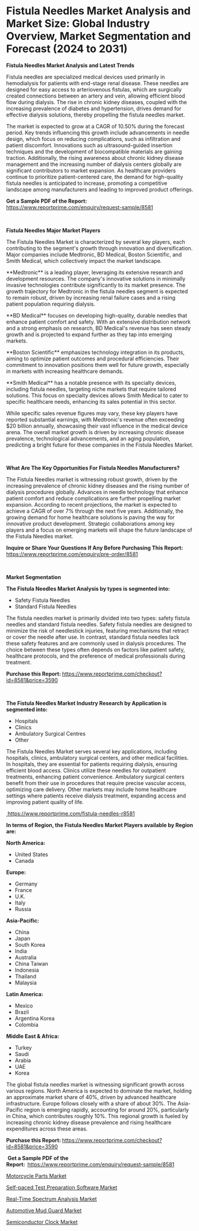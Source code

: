 <p><h1>Fistula Needles Market Analysis and Market Size: Global Industry Overview, Market Segmentation and Forecast (2024 to 2031)</h1></p><p><strong>Fistula Needles Market Analysis and Latest Trends</strong></p>
<p><p>Fistula needles are specialized medical devices used primarily in hemodialysis for patients with end-stage renal disease. These needles are designed for easy access to arteriovenous fistulas, which are surgically created connections between an artery and vein, allowing efficient blood flow during dialysis. The rise in chronic kidney diseases, coupled with the increasing prevalence of diabetes and hypertension, drives demand for effective dialysis solutions, thereby propelling the fistula needles market.</p><p>The market is expected to grow at a CAGR of 10.50% during the forecast period. Key trends influencing this growth include advancements in needle design, which focus on reducing complications, such as infiltration and patient discomfort. Innovations such as ultrasound-guided insertion techniques and the development of biocompatible materials are gaining traction. Additionally, the rising awareness about chronic kidney disease management and the increasing number of dialysis centers globally are significant contributors to market expansion. As healthcare providers continue to prioritize patient-centered care, the demand for high-quality fistula needles is anticipated to increase, promoting a competitive landscape among manufacturers and leading to improved product offerings.</p></p>
<p><strong>Get a Sample PDF of the Report:&nbsp;</strong> <a href="https://www.reportprime.com/enquiry/request-sample/8581">https://www.reportprime.com/enquiry/request-sample/8581</a></p>
<p>&nbsp;</p>
<p><strong>Fistula Needles Major Market Players</strong></p>
<p><p>The Fistula Needles Market is characterized by several key players, each contributing to the segment's growth through innovation and diversification. Major companies include Medtronic, BD Medical, Boston Scientific, and Smith Medical, which collectively impact the market landscape.</p><p>**Medtronic** is a leading player, leveraging its extensive research and development resources. The company's innovative solutions in minimally invasive technologies contribute significantly to its market presence. The growth trajectory for Medtronic in the fistula needles segment is expected to remain robust, driven by increasing renal failure cases and a rising patient population requiring dialysis.</p><p>**BD Medical** focuses on developing high-quality, durable needles that enhance patient comfort and safety. With an extensive distribution network and a strong emphasis on research, BD Medical's revenue has seen steady growth and is projected to expand further as they tap into emerging markets.</p><p>**Boston Scientific** emphasizes technology integration in its products, aiming to optimize patient outcomes and procedural efficiencies. Their commitment to innovation positions them well for future growth, especially in markets with increasing healthcare demands.</p><p>**Smith Medical** has a notable presence with its specialty devices, including fistula needles, targeting niche markets that require tailored solutions. This focus on specialty devices allows Smith Medical to cater to specific healthcare needs, enhancing its sales potential in this sector.</p><p>While specific sales revenue figures may vary, these key players have reported substantial earnings, with Medtronic's revenue often exceeding $20 billion annually, showcasing their vast influence in the medical device arena. The overall market growth is driven by increasing chronic disease prevalence, technological advancements, and an aging population, predicting a bright future for these companies in the Fistula Needles Market.</p></p>
<p>&nbsp;</p>
<p><strong>What Are The Key Opportunities For Fistula Needles Manufacturers?</strong></p>
<p><p>The Fistula Needles market is witnessing robust growth, driven by the increasing prevalence of chronic kidney diseases and the rising number of dialysis procedures globally. Advances in needle technology that enhance patient comfort and reduce complications are further propelling market expansion. According to recent projections, the market is expected to achieve a CAGR of over 7% through the next five years. Additionally, the growing demand for home healthcare solutions is paving the way for innovative product development. Strategic collaborations among key players and a focus on emerging markets will shape the future landscape of the Fistula Needles market.</p></p>
<p><strong>Inquire or Share Your Questions If Any Before Purchasing This Report:</strong> <a href="https://www.reportprime.com/enquiry/pre-order/8581">https://www.reportprime.com/enquiry/pre-order/8581</a></p>
<p>&nbsp;</p>
<p><strong>Market Segmentation</strong></p>
<p><strong>The Fistula Needles Market Analysis by types is segmented into:</strong></p>
<p><ul><li>Safety Fistula Needles</li><li>Standard Fistula Needles</li></ul></p>
<p><p>The fistula needles market is primarily divided into two types: safety fistula needles and standard fistula needles. Safety fistula needles are designed to minimize the risk of needlestick injuries, featuring mechanisms that retract or cover the needle after use. In contrast, standard fistula needles lack these safety features and are commonly used in dialysis procedures. The choice between these types often depends on factors like patient safety, healthcare protocols, and the preference of medical professionals during treatment.</p></p>
<p><strong>Purchase this Report:&nbsp;</strong><a href="https://www.reportprime.com/checkout?id=8581&price=3590">https://www.reportprime.com/checkout?id=8581&price=3590</a></p>
<p>&nbsp;</p>
<p><strong>The Fistula Needles Market Industry Research by Application is segmented into:</strong></p>
<p><ul><li>Hospitals</li><li>Clinics</li><li>Ambulatory Surgical Centres</li><li>Other</li></ul></p>
<p><p>The Fistula Needles Market serves several key applications, including hospitals, clinics, ambulatory surgical centers, and other medical facilities. In hospitals, they are essential for patients requiring dialysis, ensuring efficient blood access. Clinics utilize these needles for outpatient treatments, enhancing patient convenience. Ambulatory surgical centers benefit from their use in procedures that require precise vascular access, optimizing care delivery. Other markets may include home healthcare settings where patients receive dialysis treatment, expanding access and improving patient quality of life.</p></p>
<p><a href="https://www.reportprime.com/fistula-needles-r8581">&nbsp;https://www.reportprime.com/fistula-needles-r8581</a></p>
<p><strong>In terms of Region, the Fistula Needles Market Players available by Region are:</strong></p>
<p>
    <p> <strong> North America: </strong>
        <ul>
            <li>United States</li>
            <li>Canada</li>
        </ul>
        </p> 
    <p> <strong> Europe: </strong>
        <ul>
            <li>Germany</li>
            <li>France</li>
            <li>U.K.</li>
            <li>Italy</li>
            <li>Russia</li>
        </ul>
        </p> 
    <p> <strong> Asia-Pacific: </strong>
        <ul>
            <li>China</li>
            <li>Japan</li>
            <li>South Korea</li>
            <li>India</li>
            <li>Australia</li>
            <li>China Taiwan</li>
            <li>Indonesia</li>
            <li>Thailand</li>
            <li>Malaysia</li>
        </ul>
        </p> 
    <p> <strong> Latin America: </strong>
        <ul>
            <li>Mexico</li>
            <li>Brazil</li>
            <li>Argentina Korea</li>
            <li>Colombia</li>
        </ul>
        </p> 
    <p> <strong> Middle East & Africa: </strong>
        <ul>
            <li>Turkey</li>
            <li>Saudi</li>
            <li>Arabia</li>
            <li>UAE</li>
            <li>Korea</li>
        </ul>
    </p>
    </p>
<p><p>The global fistula needles market is witnessing significant growth across various regions. North America is expected to dominate the market, holding an approximate market share of 40%, driven by advanced healthcare infrastructure. Europe follows closely with a share of about 30%. The Asia-Pacific region is emerging rapidly, accounting for around 20%, particularly in China, which contributes roughly 10%. This regional growth is fueled by increasing chronic kidney disease prevalence and rising healthcare expenditures across these areas.</p></p>
<p><strong>Purchase this Report: </strong><a href="https://www.reportprime.com/checkout?id=8581&price=3590">https://www.reportprime.com/checkout?id=8581&price=3590</a></p>
<p>&nbsp;<strong>Get a Sample PDF of the Report:&nbsp;&nbsp;</strong><a href="https://www.reportprime.com/enquiry/request-sample/8581">https://www.reportprime.com/enquiry/request-sample/8581</a></p>
<p><strong></strong></p>
<p><p><a href="https://www.linkedin.com/pulse/motorcycle-parts-market-trends-analysis-opportunities-challenges-hbxoc?trackingId=za%2FQOHGRTgiuGkEAixelYg%3D%3D">Motorcycle Parts Market</a></p><p><a href="https://medium.com/@mayrussel2007/the-self-paced-test-preparation-software-market-has-experienced-impressive-growth-in-recent-92d1394adb45">Self-paced Test Preparation Software Market</a></p><p><a href="https://issuu.com/reportprime-2/docs/real-time-spectrum-analysis-market-_46594109f0e285">Real-Time Spectrum Analysis Market</a></p><p><a href="https://www.linkedin.com/pulse/global-automotive-mud-guard-market-trends-insights-growth-lamre?trackingId=5C3EOEXzRIqess%2BJyywJ8w%3D%3D">Automotive Mud Guard Market</a></p><p><a href="https://medium.com/@mayrussel2007/the-semiconductor-clock-market-is-anticipated-to-experience-significant-growth-with-a-projected-13479bab88f0">Semiconductor Clock Market</a></p></p>